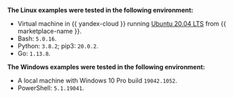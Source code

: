 **The Linux examples were tested in the following environment:**

- Virtual machine in {{ yandex-cloud }} running [Ubuntu 20.04 LTS](/marketplace/products/yc/ubuntu-20-04-lts) from {{ marketplace-name }}.
- Bash: `5.0.16`.
- Python: `3.8.2`; pip3: `20.0.2`.
- Go: `1.13.8`.

**The Windows examples were tested in the following environment:**

* A local machine with Windows 10 Pro build `19042.1052`.
* PowerShell: `5.1.19041`.

